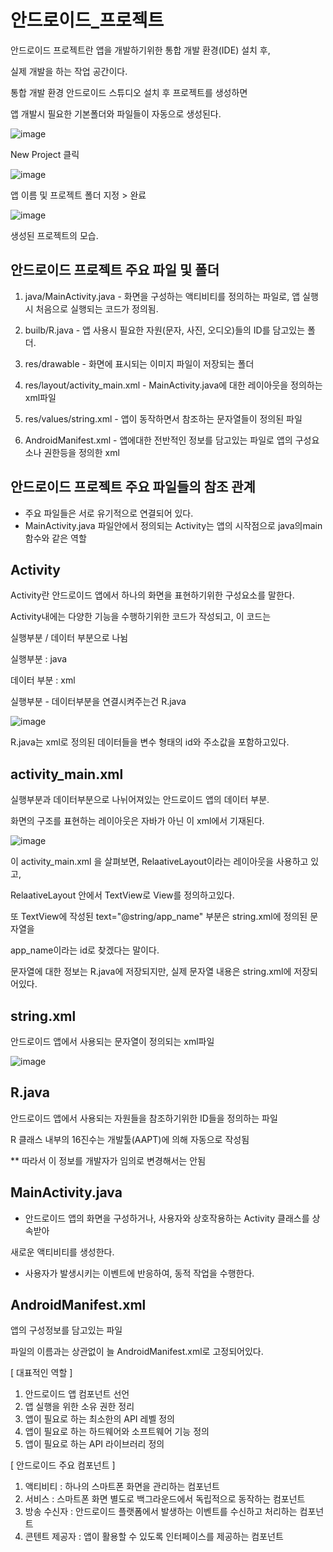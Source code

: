 # 안드로이드_프로젝트

안드로이드 프로젝트란 앱을 개발하기위한 통합 개발 환경(IDE) 설치 후,

실제 개발을 하는 작업 공간이다. 


통합 개발 환경 안드로이드 스튜디오 설치 후 프로젝트를 생성하면

앱 개발시 필요한 기본폴더와 파일들이 자동으로 생성된다.

![image](https://user-images.githubusercontent.com/85108615/236598464-14c2fce6-87de-426f-858c-ac7854652b79.png)

New Project 클릭

![image](https://user-images.githubusercontent.com/85108615/236598531-a9d79bdc-21b9-499a-8ae5-8ce681f8cfda.png)

앱 이름 및 프로젝트 폴더 지정 > 완료

![image](https://user-images.githubusercontent.com/85108615/236598812-6834e2ec-36e5-4516-8c87-e26b6e98b324.png)

생성된 프로젝트의 모습.


## 안드로이드 프로젝트 주요 파일 및 폴더

1. java/MainActivity.java - 화면을 구성하는 액티비티를 정의하는 파일로, 앱 실행시 처음으로 실행되는 코드가 정의됨.

2. builb/R.java - 앱 사용시 필요한 자원(문자, 사진, 오디오)들의 ID를 담고있는 폴더.

3. res/drawable - 화면에 표시되는 이미지 파일이 저장되는 폴더

4. res/layout/activity_main.xml  - MainActivity.java에 대한 레이아웃을 정의하는 xml파일

5. res/values/string.xml - 앱이 동작하면서 참조하는 문자열들이 정의된 파일

6. AndroidManifest.xml - 앱에대한 전반적인 정보를 담고있는 파일로 앱의 구성요소나 권한등을 정의한 xml


## 안드로이드 프로젝트 주요 파일들의 참조 관계

- 주요 파일들은 서로 유기적으로 연결되어 있다.
- MainActivity.java 파일안에서 정의되는 Activity는 앱의 시작점으로 java의main함수와 같은 역할


## Activity

Activity란 안드로이드 앱에서 하나의 화면을 표현하기위한 구성요소를 말한다.

Activity내에는 다양한 기능을 수행하기위한 코드가 작성되고, 이 코드는

실행부분 / 데이터 부분으로 나뉨

실행부분 : java

데이터 부분 : xml

실행부분 - 데이터부분을 연결시켜주는건 R.java

![image](https://user-images.githubusercontent.com/85108615/236599283-36547e2c-036d-4a04-8239-88ddfb6a8045.png)


R.java는 xml로 정의된 데이터들을 변수 형태의 id와 주소값을 포함하고있다.


## activity_main.xml 

실행부분과 데이터부분으로 나뉘어져있는 안드로이드 앱의 데이터 부분.

화면의 구조를 표현하는 레이아웃은 자바가 아닌 이 xml에서 기재된다.


![image](https://user-images.githubusercontent.com/85108615/236599956-aa39c9d2-67c8-4d6a-a102-b7afdc9729c6.png)

이 activity_main.xml 을 살펴보면, RelaativeLayout이라는 레이아웃을 사용하고 있고, 

RelaativeLayout 안에서 TextView로 View를 정의하고있다.

또 TextView에 작성된 text="@string/app_name" 부분은 string.xml에 정의된  문자열을

app_name이라는 id로 찾겠다는 말이다.

문자열에 대한 정보는 R.java에 저장되지만, 실제 문자열 내용은 string.xml에 저장되어있다.

## string.xml

안드로이드 앱에서 사용되는 문자열이 정의되는 xml파일

![image](https://user-images.githubusercontent.com/85108615/236600100-8e8b693e-2529-45f5-a813-fd2e928f15e3.png)


## R.java

안드로이드 앱에서 사용되는 자원들을 참조하기위한 ID들을 정의하는 파일

R 클래스 내부의 16진수는 개발툴(AAPT)에 의해 자동으로 작성됨

** 따라서 이 정보를 개발자가 임의로 변경해서는 안됨

##  MainActivity.java

- 안드로이드 앱의 화면을 구성하거나, 사용자와 상호작용하는 Activity 클래스를 상속받아

새로운 액티비티를 생성한다.

- 사용자가 발생시키는 이벤트에 반응하여, 동적 작업을 수행한다.


## AndroidManifest.xml

앱의 구성정보를 담고있는 파일

파일의 이름과는 상관없이 늘 AndroidManifest.xml로 고정되어있다.

[ 대표적인 역할 ]

1. 안드로이드 앱 컴포넌트 선언
2. 앱 실행을 위한 소유 권한 정리
3. 앱이 필요로 하는 최소한의 API 레벨 정의
4. 앱이 필요로 하는 하드웨어와 소프트웨어 기능 정의
5. 앱이 필요로 하는  API 라이브러리 정의

[ 안드로이드 주요 컴포넌트 ]

1. 액티비티 : 하나의 스마트폰 화면을 관리하는 컴포넌트
2. 서비스 : 스마트폰 화면 별도로 백그라운드에서 독립적으로 동작하는 컴포넌트
3. 방송 수신자 : 안드로이드 플랫폼에서 발생하는 이벤트를 수신하고 처리하는 컴포넌트
4. 콘텐트 제공자  : 앱이 활용할 수 있도록 인터페이스를 제공하는 컴포넌트









